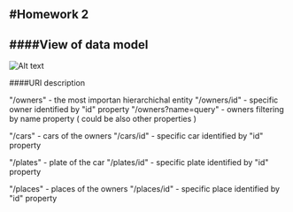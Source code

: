 #Homework 2
-------------

####View of data model
-------------
![Alt text](http://i.imgur.com/TpY49dF.png)

####URI description 

"/owners" - the most importan hierarchichal entity
"/owners/id" - specific owner identified by "id" property
"/owners?name=query" - owners filtering by name property ( could be also other properties )

"/cars" - cars of the owners
"/cars/id" - specific car identified by "id" property

"/plates" - plate of the car
"/plates/id" - specific plate identified by "id" property

"/places" - places of the owners
"/places/id" - specific place identified by "id" property



